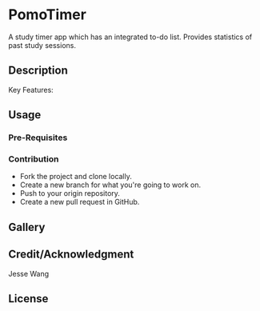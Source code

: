 # PomoTimer
A study timer app which has an integrated to-do list. Provides statistics of past study sessions.  

## Description

Key Features:


## Usage

### Pre-Requisites

### Contribution
- Fork the project and clone locally.
- Create a new branch for what you're going to work on.
- Push to your origin repository.
- Create a new pull request in GitHub.
 
## Gallery

## Credit/Acknowledgment
Jesse Wang

## License

